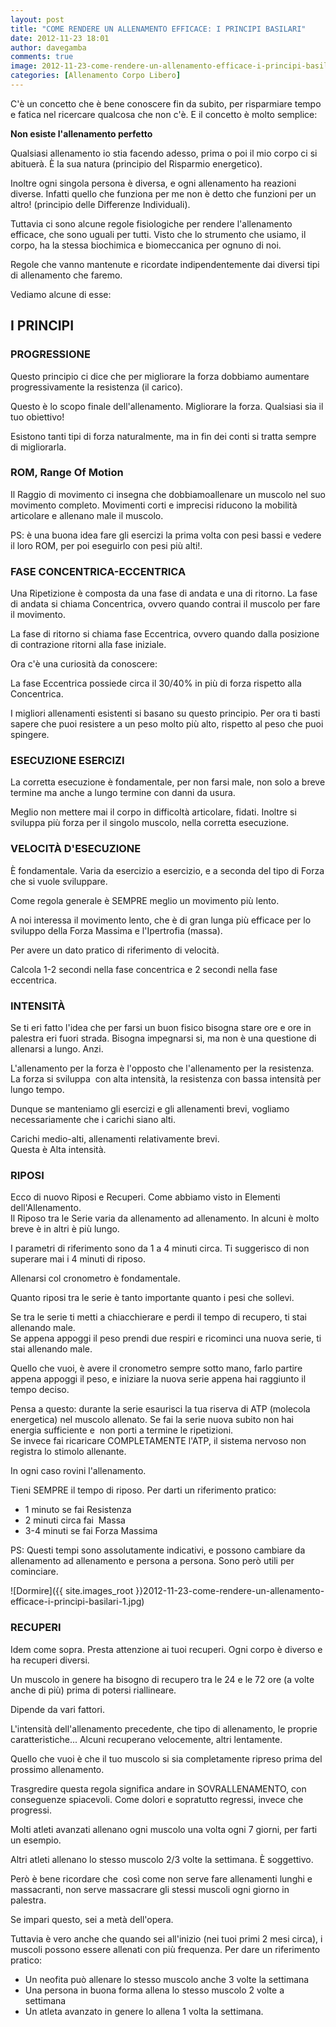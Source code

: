 ```yaml
---
layout: post
title: "COME RENDERE UN ALLENAMENTO EFFICACE: I PRINCIPI BASILARI"
date: 2012-11-23 18:01
author: davegamba
comments: true
image: 2012-11-23-come-rendere-un-allenamento-efficace-i-principi-basilari.jpg
categories: [Allenamento Corpo Libero]
---
```


C'è un concetto che è bene conoscere fin da subito, per risparmiare tempo e fatica nel ricercare qualcosa che non c'è. E il concetto è molto semplice:

**Non esiste l'allenamento perfetto**

Qualsiasi allenamento io stia facendo adesso, prima o poi il mio corpo ci si abituerà.
È la sua natura (principio del Risparmio energetico).

Inoltre ogni singola persona è diversa, e ogni allenamento ha reazioni diverse.
Infatti quello che funziona per me non è detto che funzioni per un altro! (principio delle Differenze Individuali).

Tuttavia ci sono alcune regole fisiologiche per rendere l'allenamento efficace, che sono uguali per tutti. Visto che lo strumento che usiamo, il corpo, ha la stessa biochimica e biomeccanica per ognuno di noi.

Regole che vanno mantenute e ricordate indipendentemente dai diversi tipi di allenamento che faremo.

Vediamo alcune di esse:

## I PRINCIPI

### PROGRESSIONE

Questo principio ci dice che per migliorare la forza dobbiamo aumentare progressivamente la resistenza (il carico).

Questo è lo scopo finale dell'allenamento. Migliorare la forza. Qualsiasi sia il tuo obiettivo!

Esistono tanti tipi di forza naturalmente, ma in fin dei conti si tratta sempre di migliorarla.

### ROM, Range Of Motion

Il Raggio di movimento ci insegna che dobbiamoallenare un muscolo nel suo movimento completo. Movimenti corti e imprecisi riducono la mobilità articolare e allenano male il muscolo.

PS: è una buona idea fare gli esercizi la prima volta con pesi bassi e vedere il loro ROM, per poi eseguirlo con pesi più alti!.

### FASE CONCENTRICA-ECCENTRICA

Una Ripetizione è composta da una fase di andata e una di ritorno. La fase di andata si chiama Concentrica, ovvero quando contrai il muscolo per fare il movimento.

La fase di ritorno si chiama fase Eccentrica, ovvero quando dalla posizione di contrazione ritorni alla fase iniziale.

Ora c'è una curiosità da conoscere:

La fase Eccentrica possiede circa il 30/40% in più di forza rispetto alla Concentrica.

I migliori allenamenti esistenti si basano su questo principio. Per ora ti basti sapere che puoi resistere a un peso molto più alto, rispetto al peso che puoi spingere.

### ESECUZIONE ESERCIZI

La corretta esecuzione è fondamentale, per non farsi male, non solo a breve termine ma anche a lungo termine con danni da usura.

Meglio non mettere mai il corpo in difficoltà articolare, fidati. Inoltre si sviluppa più forza per il singolo muscolo, nella corretta esecuzione.

### VELOCITÀ D'ESECUZIONE

È fondamentale. Varia da esercizio a esercizio, e a seconda del tipo di Forza che si vuole sviluppare.

Come regola generale è SEMPRE meglio un movimento più lento.

A noi interessa il movimento lento, che è di gran lunga più efficace per lo sviluppo della Forza Massima e l'Ipertrofia (massa).

Per avere un dato pratico di riferimento di velocità.

Calcola 1-2 secondi nella fase concentrica e 2 secondi nella fase eccentrica.

### INTENSITÀ

Se ti eri fatto l'idea che per farsi un buon fisico bisogna stare ore e ore in palestra eri fuori strada. Bisogna impegnarsi si, ma non è una questione di allenarsi a lungo. Anzi.
  
L'allenamento per la forza è l'opposto che l'allenamento per la resistenza. La forza si sviluppa  con alta intensità, la resistenza con bassa intensità per lungo tempo.

Dunque se manteniamo gli esercizi e gli allenamenti brevi, vogliamo necessariamente che i carichi siano alti.

Carichi medio-alti, allenamenti relativamente brevi.  
Questa è Alta intensità.

### RIPOSI

Ecco di nuovo Riposi e Recuperi. Come abbiamo visto in Elementi dell'Allenamento.  
Il Riposo tra le Serie varia da allenamento ad allenamento. In alcuni è molto breve è in altri è più lungo.

I parametri di riferimento sono da 1 a 4 minuti circa. Ti suggerisco di non superare mai i 4 minuti di riposo.

Allenarsi col cronometro è fondamentale.

  
Quanto riposi tra le serie è tanto importante quanto i pesi che sollevi.

Se tra le serie ti metti a chiacchierare e perdi il tempo di recupero, ti stai allenando male.  
Se appena appoggi il peso prendi due respiri e ricominci una nuova serie, ti stai allenando male.

Quello che vuoi, è avere il cronometro sempre sotto mano, farlo partire appena appoggi il peso, e iniziare la nuova serie appena hai raggiunto il tempo deciso.

Pensa a questo: durante la serie esaurisci la tua riserva di ATP (molecola energetica) nel muscolo allenato. Se fai la serie nuova subito non hai energia sufficiente e  non porti a termine le ripetizioni.  
Se invece fai ricaricare COMPLETAMENTE l'ATP, il sistema nervoso non registra lo stimolo allenante.

  
In ogni caso rovini l'allenamento.

Tieni SEMPRE il tempo di riposo. Per darti un riferimento pratico:

- 1 minuto se fai Resistenza  
- 2 minuti circa fai  Massa  
- 3-4 minuti se fai Forza Massima

PS: Questi tempi sono assolutamente indicativi, e possono cambiare da allenamento ad allenamento e persona a persona. Sono però utili per cominciare.

![Dormire]({{ site.images_root }}2012-11-23-come-rendere-un-allenamento-efficace-i-principi-basilari-1.jpg)


### RECUPERI

Idem come sopra. Presta attenzione ai tuoi recuperi. Ogni corpo è diverso e ha recuperi diversi.  

Un muscolo in genere ha bisogno di recupero tra le 24 e le 72 ore (a volte anche di più) prima di potersi riallineare.  

Dipende da vari fattori.
  
L'intensità dell'allenamento precedente, che tipo di allenamento, le proprie caratteristiche... Alcuni recuperano velocemente, altri lentamente.

Quello che vuoi è che il tuo muscolo si sia completamente ripreso prima del prossimo allenamento.
  
Trasgredire questa regola significa andare in SOVRALLENAMENTO, con conseguenze spiacevoli. Come dolori e sopratutto regressi, invece che progressi.

Molti atleti avanzati allenano ogni muscolo una volta ogni 7 giorni, per farti un esempio.

Altri atleti allenano lo stesso muscolo 2/3 volte la settimana. È soggettivo.

  
Però è bene ricordare che  così come non serve fare allenamenti lunghi e massacranti, non serve massacrare gli stessi muscoli ogni giorno in palestra.

Se impari questo, sei a metà dell'opera.

Tuttavia è vero anche che quando sei all'inizio (nei tuoi primi 2 mesi circa), i muscoli possono essere allenati con più frequenza.
Per dare un riferimento pratico:

* Un neofita può allenare lo stesso muscolo anche 3 volte la settimana  
* Una persona in buona forma allena lo stesso muscolo 2 volte a settimana  
* Un atleta avanzato in genere lo allena 1 volta la settimana.